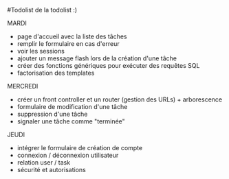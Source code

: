 #Todolist de la todolist :)

MARDI 
- page d'accueil avec la liste des tâches
- remplir le formulaire en cas d'erreur
- voir les sessions
- ajouter un message flash lors de la création d'une tâche
- créer des fonctions génériques pour exécuter des requêtes SQL
- factorisation des templates

MERCREDI
- créer un front controller et un router (gestion des URLs) + arborescence
- formulaire de modification d'une tâche
- suppression d'une tâche
- signaler une tâche comme "terminée"

JEUDI
- intégrer le formulaire de création de compte 
- connexion / déconnexion utilisateur 
- relation user / task
- sécurité et autorisations